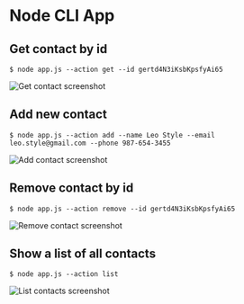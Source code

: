# Node CLI App

## Get contact by id

```shell
$ node app.js --action get --id gertd4N3iKsbKpsfyAi65
```

![Get contact screenshot](https://i.ibb.co/BPX5Hm6/get.jpg)

## Add new contact

```shell
$ node app.js --action add --name Leo Style --email leo.style@gmail.com --phone 987-654-3455
```

![Add contact screenshot](https://i.ibb.co/wyfP6Xt/add.jpg)

## Remove contact by id

```shell
$ node app.js --action remove --id gertd4N3iKsbKpsfyAi65
```

![Remove contact screenshot](https://i.ibb.co/Zm1ZyF1/remove.jpg)

## Show a list of all contacts

```shell
$ node app.js --action list
```

![List contacts screenshot](https://i.ibb.co/k90GRgH/list.jpg)
